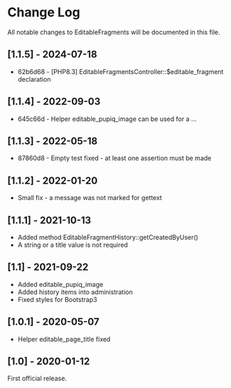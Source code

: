 # Change Log

All notable changes to EditableFragments will be documented in this file.

## [1.1.5] - 2024-07-18

* 62b6d68 - [PHP8.3] EditableFragmentsController::$editable_fragment declaration

## [1.1.4] - 2022-09-03

* 645c66d - Helper editable_pupiq_image can be used for a <picture>...</picture>

## [1.1.3] - 2022-05-18

* 87860d8 - Empty test fixed - at least one assertion must be made

## [1.1.2] - 2022-01-20

- Small fix - a message was not marked for gettext

## [1.1.1] - 2021-10-13

- Added method EditableFragmentHistory::getCreatedByUser()
- A string or a title value is not required

## [1.1] - 2021-09-22

- Added editable_pupiq_image
- Added history items into administration
- Fixed styles for Bootstrap3

## [1.0.1] - 2020-05-07

- Helper editable_page_title fixed

## [1.0] - 2020-01-12

First official release.

